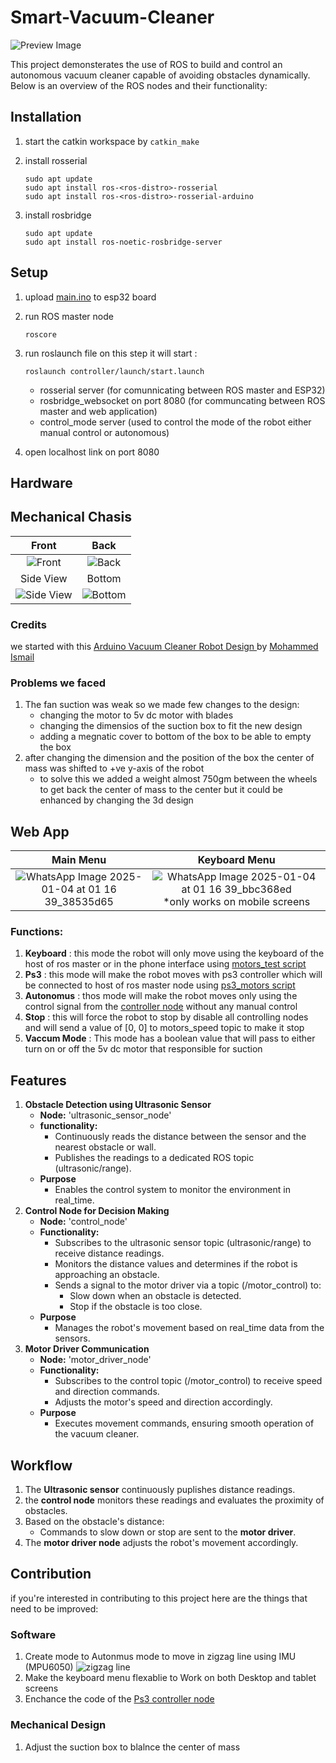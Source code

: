 # Smart-Vacuum-Cleaner
![Preview Image](https://github.com/user-attachments/assets/9cf2ec3e-eb46-42fa-8bce-25d9f6d64aed)


This project demonsterates the use of ROS to build and control an autonomous vacuum cleaner capable of avoiding obstacles dynamically. Below is an overview of the ROS nodes and their functionality:

## Installation

1. start the catkin workspace by `catkin_make`
2. install rosserial
    
    ```
    sudo apt update
    sudo apt install ros-<ros-distro>-rosserial
    sudo apt install ros-<ros-distro>-rosserial-arduino
    ```
    
3. install rosbridge
    
    ```
    sudo apt update
    sudo apt install ros-noetic-rosbridge-server
    ```
    

## Setup

1. upload [main.ino](https://github.com/Hoda183/Smart-Vaccum-Cleaner/blob/main/esp32/main.ino) to esp32 board
2. run ROS master node
    
    ```
    roscore
    ```
    
3. run roslaunch file
on this step it will start :
    
    ```
    roslaunch controller/launch/start.launch
    ```
    
    - rosserial server (for comunnicating between ROS master and ESP32)
    - rosbridge_websocket on port 8080 (for communcating between ROS master and web application)
    - control_mode server (used to control the mode of the robot either manual control or autonomous)
4. open localhost link on port 8080

## Hardware

## Mechanical Chasis
Front             | Back
:-------------------------:|:-------------------------:
![Front](https://github.com/user-attachments/assets/e06aa421-10a1-4949-b85c-96df5c17f2cb) | ![Back](https://github.com/user-attachments/assets/176de848-481c-4e12-af8c-0ca374f35ffa)
Side View | Bottom 
![Side View](https://github.com/user-attachments/assets/bcec10f7-154e-4c1d-a9f9-1fe990e9b0af) | ![Bottom](https://github.com/user-attachments/assets/541111e6-499d-41dd-9e43-2ef7bf6bb94f)



### Credits
we started with this [Arduino Vacuum Cleaner Robot Design
](https://grabcad.com/library/arduino-vacuum-cleaner-robot-design-1) by [
Mohammed Ismail](https://grabcad.com/mohammed.ismail-48)
### Problems we faced
1. The fan suction was weak so we made few changes to the design:
    * changing the motor to 5v dc motor with blades
    * changing the dimensios of the suction box to fit the new design
    * adding a megnatic cover to bottom of the box to be able to empty the box
2. after changing the dimension and the position of the box the center of mass was shifted to +ve y-axis of the robot 
    * to solve this we added a weight almost 750gm between the wheels to get back the center of mass to the center but it could be enhanced by changing the 3d design 

## Web App
Main Menu             | Keyboard Menu
:-------------------------:|:-------------------------:
![WhatsApp Image 2025-01-04 at 01 16 39_38535d65](https://github.com/user-attachments/assets/b12a014c-b660-40fa-9b47-e96175563901) | ![WhatsApp Image 2025-01-04 at 01 16 39_bbc368ed](https://github.com/user-attachments/assets/c1b5f386-8ca0-42b8-87f8-bab2e7a4c0e7) *only works on mobile screens

### Functions:
1. **Keyboard** : this mode the robot will only move using the keyboard of the host of ros master or in the phone interface using [motors_test script](https://github.com/Hoda183/Smart-Vaccum-Cleaner/blob/main/src/controller/scripts/motors_test.py)
2. **Ps3** : this mode will make the robot moves with ps3 controller which will be connected to host of ros master node using [ps3_motors script](https://github.com/Hoda183/Smart-Vaccum-Cleaner/blob/main/src/controller/scripts/ps3_motors.py)
3. **Autonomus** : thos mode will make the robot moves only using the control signal from the [controller node](https://github.com/Hoda183/Smart-Vaccum-Cleaner/blob/main/src/controller/scripts/random_motion.py) without any manual control
4. **Stop** : this will force the robot to stop by disable all controlling nodes and will send a value of [0, 0] to motors_speed topic to make it stop
5. **Vaccum Mode** : This mode has a boolean value that will pass to either turn on or off the 5v dc motor that responsible for suction
## Features

1. **Obstacle Detection using Ultrasonic Sensor**
    - **Node:**
    'ultrasonic_sensor_node'
    - **functionality:**
        - Continuously reads the distance between the sensor and the nearest obstacle or wall.
        - Publishes the readings to a dedicated ROS topic (ultrasonic/range).
    - **Purpose**
        - Enables the control system to monitor the environment in real_time.
2. **Control Node for Decision Making**
    - **Node:**
    'control_node'
    - **Functionality:**
        - Subscribes to the ultrasonic sensor topic (ultrasonic/range) to receive distance readings.
        - Monitors the distance values and determines if the robot is approaching an obstacle.
        - Sends a signal to the motor driver via a topic (/motor_control) to:
            - Slow down when an obstacle is detected.
            - Stop if the obstacle is too close.
    - **Purpose**
        - Manages the robot's movement based on real_time data from the sensors.
3. **Motor Driver Communication**
    - **Node:**
    'motor_driver_node'
    - **Functionality:**
        - Subscribes to the control topic (/motor_control) to receive speed and direction commands.
        - Adjusts the motor's speed and direction accordingly.
    - **Purpose**
        - Executes movement commands, ensuring smooth operation of the vacuum cleaner.

## Workflow

1. The **Ultrasonic sensor** continuously puplishes distance readings.
2. the **control node** monitors these readings and evaluates the proximity of obstacles.
3. Based on the obstacle's distance:
    - Commands to slow down or stop are sent to the **motor driver**.
4. The **motor driver node** adjusts the robot's movement accordingly.

## Contribution
if you're interested in contributing to this project here are the things that need to be improved:

### Software
1. Create mode to Autonmus mode to move in zigzag line using IMU (MPU6050)
       ![zigzag line](https://github.com/user-attachments/assets/0527c004-843d-4100-b1a1-7929af341e31)
2. Make the keyboard menu flexablie to Work on both Desktop and tablet screens 
3. Enchance the code of the [Ps3 controller node](https://github.com/Hoda183/Smart-Vaccum-Cleaner/blob/main/src/controller/scripts/ps3_motors.py)

### Mechanical Design
1. Adjust the suction box to blalnce the center of mass

